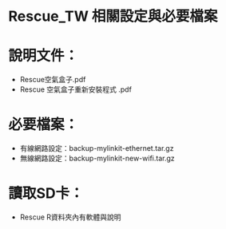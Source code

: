 # Rescue_TW 相關設定與必要檔案

# 說明文件：
* Rescue空氣盒子.pdf
* Rescue 空氣盒子重新安裝程式 .pdf

# 必要檔案：
* 有線網路設定：backup-mylinkit-ethernet.tar.gz
* 無線網路設定：backup-mylinkit-new-wifi.tar.gz

# 讀取SD卡：
* Rescue R資料夾內有軟體與說明
